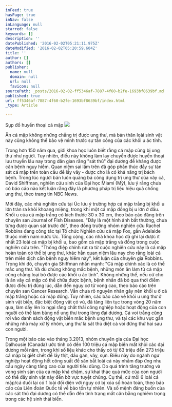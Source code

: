 ```yaml
---
inFeed: true
hasPage: true
inNav: false
inLanguage: null
starred: false
keywords: []
description: ''
datePublished: '2016-02-02T05:21:11.975Z'
dateModified: '2016-02-02T05:20:59.604Z'
title: ''
author: []
authors: []
publisher:
  name: null
  domain: null
  url: null
  favicon: null
sourcePath: _posts/2016-02-02-ff5346af-7887-4f60-b2fe-1693bf8639bf.md
published: true
url: ff5346af-7887-4f60-b2fe-1693bf8639bf/index.html
_type: Article

---
```

Sụp đổ huyền thoại cá mập
![](https://the-grid-user-content.s3-us-west-2.amazonaws.com/3d90709c-a55f-4427-b7dc-18b6e7dac859.JPG)

Ăn cá mập không những chẳng trị được ung thư, mà bản thân loài sinh vật này cũng không thể bảo vệ mình trước sự tấn công của các khối u ác tính.

Trong hơn 150 năm qua, giới khoa học luôn biết rằng cá mập cũng bị ung thư như người. Tuy nhiên, điều này không làm lay chuyển được huyền thoại lưu truyền lâu nay trong dân gian rằng "sát thủ" đại dương đề kháng được căn bệnh nguy hiểm. Quan niệm sai lầm trên đã góp phần thúc đẩy sự tàn sát cá mập trên toàn cầu để lấy vây - được cho là có khả năng trị bách bệnh. Trong lúc người bán luôn quảng bá công dụng trị ung thư của vây cá, David Shiffman, nghiên cứu sinh của Đại học Miami (Mỹ), lưu ý rằng chưa có báo cáo nào kết luận rằng đây là phương pháp trị liệu hiệu quả chống ung thư, theo trang tin NBC News.

Mới đây, các nhà nghiên cứu tại Úc lưu ý trường hợp cá mập trắng bị khối u lớn tràn ra khỏi khoang miệng, trong khi một cá mập đồng bị u lớn ở đầu. Khối u của cá mập trắng có kích thước 30 x 30 cm, theo báo cáo đăng trên chuyên san Journal of Fish Diseases. "Đây là một hình ảnh bất thường, chưa từng được quan sát trước đó", theo đồng trưởng nhóm nghiên cứu Rachel Robbins đang công tác tại Tổ chức Nghiên cứu cá mập Fox, gần Adelaide thuộc miền nam nước Úc. Tổng cộng, các nhà khoa học đã ghi lại được ít nhất 23 loài cá mập bị khối u, bao gồm cá mập trắng và đồng trong cuộc nghiên cứu trên. "Thông điệp chính rút ra từ cuộc nghiên cứu này là cá mập hoàn toàn có thể bị ung thư, khác hẳn quan niệm lâu nay cho rằng loài cá trên miễn dịch căn bệnh nguy hiểm này", kết luận của chuyên gia Robbins. Trong khi đó, chuyên gia Shiffman nhấn mạnh: "Cá mập chính xác là có thể mắc ung thư. Và dù chúng không mắc bệnh, những món ăn làm từ cá mập cũng chẳng loại bỏ được các khối u ác tính". Không những thế, nếu cứ cho là ăn vây cá mập có thể chữa được bệnh, bệnh nhân đã bỏ qua thời điểm được điều trị đúng lúc, dẫn đến nguy cơ tử vong cao, theo báo cáo trên chuyên san Cancer Research. Vẫn chưa rõ nguyên nhân gây nên khối u ở cá mập trắng hoặc cá mập đồng. Tuy nhiên, các báo cáo về khối u ung thư ở sinh vật biển, đặc biệt động vật có vú, đã tăng liên tục trong vòng 20 năm qua, làm dấy lên lo ngại rằng chất thải công nghiệp hoặc hoạt động của con người có thể làm bùng nổ ung thư trong lòng đại dương. Cá voi trắng cũng rơi vào danh sách động vật biển mắc bệnh ung thư, và tại các khu vực gần những nhà máy xử lý nhôm, ung thư là sát thủ diệt cá voi đứng thứ hai sau con người.

Trong một báo cáo vào tháng 3.2013, nhóm chuyên gia của Đại học Dalhousie (Canada) ước tính có đến 100 triệu cá mập biến mất khỏi các đại dương mỗi năm, trong khi số liệu khác cho thấy có từ 63 triệu đến 273 triệu cá mập bị giết chết để lấy thịt, dầu gan, vây, sụn. Điều này do ngành ngư nghiệp hoạt động hết công suất để săn bắt loài cá này nhằm đáp ứng nhu cầu ngày càng tăng cao của người tiêu dùng. Do quá trình tăng trưởng và vòng sinh sản của cá mập khá chậm, sự khai thác quá mức của con người có thể đẩy sinh vật này đến bờ vực tuyệt chủng. Cụ thể, cứ mỗi 6 loài cá mập/cá đuối lại có 1 loài đối diện với nguy cơ bị xóa sổ hoàn toàn, theo báo cáo của Liên đoàn Quốc tế về bảo tồn tự nhiên. Và số mệnh đáng buồn của các sát thủ đại dương có thể dẫn đến tình trạng mất cân bằng nghiêm trọng trong các hệ sinh thái biển.